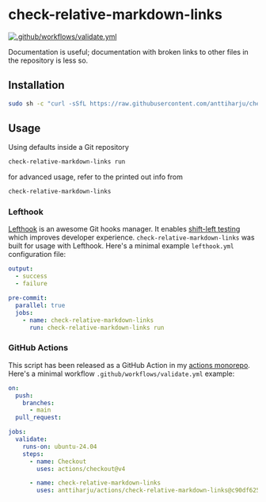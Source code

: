 # check-relative-markdown-links

[![.github/workflows/validate.yml](https://github.com/anttiharju/check-relative-markdown-links/actions/workflows/validate.yml/badge.svg)](https://github.com/anttiharju/check-relative-markdown-links/actions/workflows/validate.yml)

Documentation is useful; documentation with broken links to other files in the repository is less so.

## Installation

```sh
sudo sh -c "curl -sSfL https://raw.githubusercontent.com/anttiharju/check-relative-markdown-links/HEAD/check-relative-markdown-links.bash -o /usr/local/bin/check-relative-markdown-links && chmod +x /usr/local/bin/check-relative-markdown-links"
```

## Usage

Using defaults inside a Git repository

```sh
check-relative-markdown-links run
```

for advanced usage, refer to the printed out info from

```sh
check-relative-markdown-links
```

### Lefthook

[Lefthook](https://github.com/evilmartians/lefthook) is an awesome Git hooks manager. It enables [shift-left testing](https://en.wikipedia.org/wiki/Shift-left_testing) which improves developer experience. `check-relative-markdown-links` was built for usage with Lefthook. Here's a minimal example `lefthook.yml` configuration file:

```yml
output:
  - success
  - failure

pre-commit:
  parallel: true
  jobs:
    - name: check-relative-markdown-links
      run: check-relative-markdown-links run
```

### GitHub Actions

This script has been released as a GitHub Action in my [actions monorepo](https://github.com/anttiharju/actions/tree/v0/check-relative-markdown-links). Here's a minimal workflow `.github/workflows/validate.yml` example:

```yml
on:
  push:
    branches:
      - main
  pull_request:

jobs:
  validate:
    runs-on: ubuntu-24.04
    steps:
      - name: Checkout
        uses: actions/checkout@v4

      - name: check-relative-markdown-links
        uses: anttiharju/actions/check-relative-markdown-links@c90df6253f5cbdd74ac7f483f5b8b192f3b286bf
```
